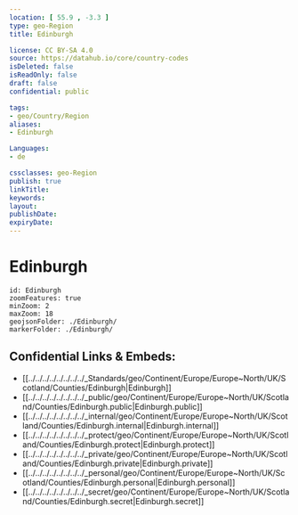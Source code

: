 ```yaml
---
location: [ 55.9 , -3.3 ] 
type: geo-Region
title: Edinburgh

license: CC BY-SA 4.0
source: https://datahub.io/core/country-codes
isDeleted: false
isReadOnly: false
draft: false
confidential: public

tags:
- geo/Country/Region
aliases:
- Edinburgh

Languages:
- de

cssclasses: geo-Region
publish: true
linkTitle: 
keywords: 
layout: 
publishDate: 
expiryDate: 
---
```


# Edinburgh

```leaflet
id: Edinburgh
zoomFeatures: true 
minZoom: 2 
maxZoom: 18
geojsonFolder: ./Edinburgh/
markerFolder: ./Edinburgh/
```


## Confidential Links & Embeds: 
- [[../../../../../../../../_Standards/geo/Continent/Europe/Europe~North/UK/Scotland/Counties/Edinburgh|Edinburgh]] 
- [[../../../../../../../../_public/geo/Continent/Europe/Europe~North/UK/Scotland/Counties/Edinburgh.public|Edinburgh.public]] 
- [[../../../../../../../../_internal/geo/Continent/Europe/Europe~North/UK/Scotland/Counties/Edinburgh.internal|Edinburgh.internal]] 
- [[../../../../../../../../_protect/geo/Continent/Europe/Europe~North/UK/Scotland/Counties/Edinburgh.protect|Edinburgh.protect]] 
- [[../../../../../../../../_private/geo/Continent/Europe/Europe~North/UK/Scotland/Counties/Edinburgh.private|Edinburgh.private]] 
- [[../../../../../../../../_personal/geo/Continent/Europe/Europe~North/UK/Scotland/Counties/Edinburgh.personal|Edinburgh.personal]] 
- [[../../../../../../../../_secret/geo/Continent/Europe/Europe~North/UK/Scotland/Counties/Edinburgh.secret|Edinburgh.secret]] 

